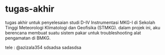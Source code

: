 # tugas-akhir
tugas akhir untuk penyelesaian studi D-IV Instrumentasi MKG-I di Sekolah Tinggi Meteorologi Klimatologi dan Geofisika (STMKG). dalam projek ini, aku berencana membuat suatu sistem pakar untuk troubleshooting alat pengamatan di BMKG.

tele : @azizala354
sdsadsa
sadasdsa

